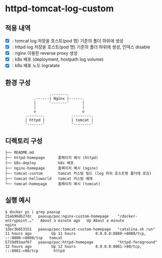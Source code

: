 # httpd-tomcat-log-custom


## 적용 내역
- [x] : tomcat log 저장을 호스트(pod 명) 기준의 폴더 하위에 생성
- [x] : httpd log  저장을 호스트(pod 명) 기준의 폴더 하위에 생성, 인덱스 disable
- [x] : nginx 이용한 reverse proxy 생성 
- [x] : k8s 배포 (deployment, hostpath log volume)
- [x] : k8s 배포 노드 logratate

## 환경 구성
```
                    .-------.
             .------| Nginx |------.
             |      '-------'      |
             |                     |
             v                     v
         .-------.            .--------.
         | httpd |            | tomcat |
         '-------'            '--------'
```
## 디렉토리 구성
```
├── README.md
├── httpd-homepage      홈페이지 예시 (httpd)
├── k8s-deploy          k8s 배포 
├── nginx-homepage      홈페이지 예시 (nginx)
├── tomcat-custom       tomcat 커스텀 빌드 (log 하위 호스트명 폴더에 로깅)
├── tomcat-helloworld   tomcat 커스텀 예제 
└── tomcat-homepage     홈페이지 예시 (tomcat)
```

## 실행 예시
```
$ docker ps | grep paasup
25ab96db27dc   paasup/poc:nginx-custom-homepage    "/docker-entrypoint.…"   About a minute ago   Up About a minute                                               nginx
1dec3b653151   paasup/poc:tomcat-custom-homepage   "catalina.sh run"        11 hours ago         Up 11 hours         0.0.0.0:8080->8080/tcp, :::8080->8080/tcp   tomcat
5719d93aaf67   paasup/poc:httpd-homepage           "httpd-foreground"       12 hours ago         Up 12 hours         0.0.0.0:8081->80/tcp, :::8081->80/tcp       httpd
```
